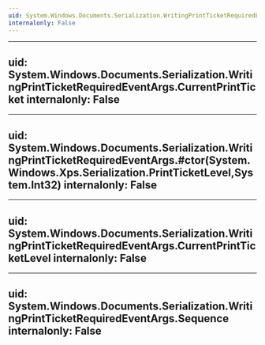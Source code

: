 ```yaml
---
uid: System.Windows.Documents.Serialization.WritingPrintTicketRequiredEventArgs
internalonly: False
---
```


---
uid: System.Windows.Documents.Serialization.WritingPrintTicketRequiredEventArgs.CurrentPrintTicket
internalonly: False
---

---
uid: System.Windows.Documents.Serialization.WritingPrintTicketRequiredEventArgs.#ctor(System.Windows.Xps.Serialization.PrintTicketLevel,System.Int32)
internalonly: False
---

---
uid: System.Windows.Documents.Serialization.WritingPrintTicketRequiredEventArgs.CurrentPrintTicketLevel
internalonly: False
---

---
uid: System.Windows.Documents.Serialization.WritingPrintTicketRequiredEventArgs.Sequence
internalonly: False
---
